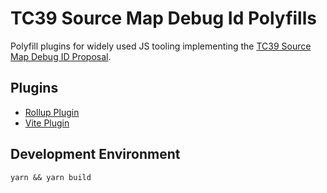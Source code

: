 # TC39 Source Map Debug Id Polyfills

Polyfill plugins for widely used JS tooling implementing the [TC39 Source Map Debug ID Proposal](https://github.com/tc39/source-map-rfc/blob/main/proposals/debug-id.md).

## Plugins

- [Rollup Plugin](https://www.npmjs.com/package/rollup-plugin-proposal-debug-id)
- [Vite Plugin](https://www.npmjs.com/package/vite-plugin-proposal-debug-id)

## Development Environment

```
yarn && yarn build
```
